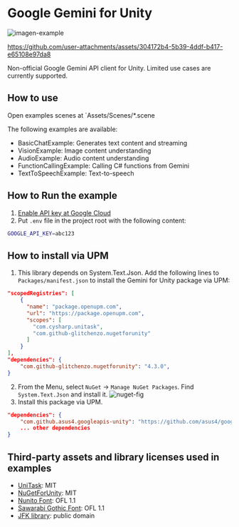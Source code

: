 # Google Gemini for Unity

![imagen-example](https://github.com/user-attachments/assets/4c4dae15-c9a3-4fdb-a77a-0b31697d7c3f)

https://github.com/user-attachments/assets/304172b4-5b39-4ddf-b417-e65108e97da8


Non-official Google Gemini API client for Unity. Limited use cases are currently supported.

## How to use

Open examples scenes at `Assets/Scenes/*.scene

The following examples are available:

- BasicChatExample: Generates text content and streaming
- VisionExample: Image content understanding
- AudioExample: Audio content understanding
- FunctionCallingExample: Calling C# functions from Gemini
- TextToSpeechExample: Text-to-speech

## How to Run the example

1. [Enable API key at Google Cloud](https://console.cloud.google.com/apis/credentials)
2. Put `.env` file in the project root with the following content:

```sh
GOOGLE_API_KEY=abc123
```

## How to install via UPM

1. This library depends on System.Text.Json. Add the following lines to `Packages/manifest.json` to install the Gemini for Unity package via UPM:

```json
"scopedRegistries": [
    {
      "name": "package.openupm.com",
      "url": "https://package.openupm.com",
      "scopes": [
        "com.cysharp.unitask",
        "com.github-glitchenzo.nugetforunity"
      ]
    }
],
"dependencies": {
    "com.github-glitchenzo.nugetforunity": "4.3.0",
}
```

2. From the Menu, select `NuGet` -> `Manage NuGet Packages`. Find `System.Text.Json` and install it.
![nuget-fig](https://github.com/user-attachments/assets/9dd9afdc-4230-4fda-851a-cbf6518f6c08)
3. Install this package via UPM.

```json
"dependencies": {
    "com.github.asus4.googleapis-unity": "https://github.com/asus4/google-gemini-unity.git?path=Packages/com.github.asus4.google-gemini#v0.2.4",
    ... other dependencies
}
```

## Third-party assets and library licenses used in examples

- [UniTask](https://github.com/Cysharp/UniTask): MIT
- [NuGetForUnity](https://github.com/GlitchEnzo/NuGetForUnity): MIT
- [Nunito Font](https://fonts.google.com/specimen/Nunito): OFL 1.1
- [Sawarabi Gothic Font](https://fonts.google.com/specimen/Sawarabi+Gothic): OFL 1.1
- [JFK library](https://www.jfklibrary.org/asset-viewer/archives/jfkwha-006): public domain

